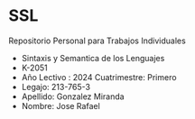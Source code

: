 # SSL
Repositorio Personal para Trabajos Individuales

- Sintaxis y Semantica de los Lenguajes
- K-2051
- Año Lectivo : 2024  Cuatrimestre: Primero
- Legajo: 213-765-3
- Apellido: Gonzalez Miranda
- Nombre: Jose Rafael
